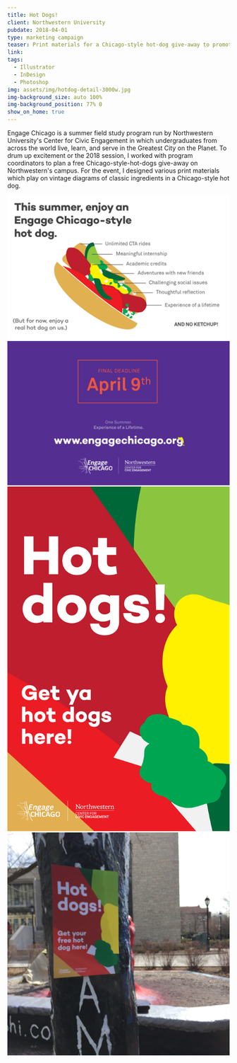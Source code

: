 ```yaml
---
title: Hot Dogs!
client: Northwestern University
pubdate: 2018-04-01 
type: marketing campaign
teaser: Print materials for a Chicago-style hot-dog give-away to promote Northwestern University's summer service-learning program
link:
tags:
  - Illustrator
  - InDesign
  - Photoshop
img: assets/img/hotdog-detail-3000w.jpg
img-background_size: auto 100%
img-background_position: 77% 0
show_on_home: true
---
```


Engage Chicago is a summer field study program run by Northwestern University's Center for Civic Engagement in which undergraduates from across the world live, learn, and serve in the Greatest City on the Planet. To drum up excitement or the 2018 session, I worked with program coordinators to plan a free Chicago-style-hot-dogs give-away on Northwestern's campus. For the event, I designed various print materials which play on vintage diagrams of classic ingredients in a Chicago-style hot dog.

![hotdog front](/assets/img/hotdog-front.svg)
![hotdog back](/assets/img/hotdog-back.svg)
![hotdog poster](/assets/img/hotdog-poster.svg)
![hotdog poster](/assets/img/hotdog-outside.jpg)